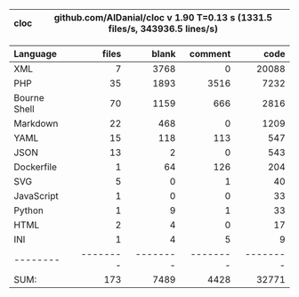 
cloc|github.com/AlDanial/cloc v 1.90  T=0.13 s (1331.5 files/s, 343936.5 lines/s)
--- | ---

Language|files|blank|comment|code
:-------|-------:|-------:|-------:|-------:
XML|7|3768|0|20088
PHP|35|1893|3516|7232
Bourne Shell|70|1159|666|2816
Markdown|22|468|0|1209
YAML|15|118|113|547
JSON|13|2|0|543
Dockerfile|1|64|126|204
SVG|5|0|1|40
JavaScript|1|0|0|33
Python|1|9|1|33
HTML|2|4|0|17
INI|1|4|5|9
--------|--------|--------|--------|--------
SUM:|173|7489|4428|32771
